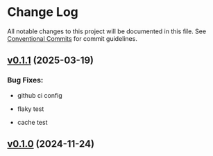 # Change Log

All notable changes to this project will be documented in this file.
See [Conventional Commits](Https://conventionalcommits.org) for commit guidelines.

<!-- changelog -->

## [v0.1.1](https://github.com/greven/forex.git/compare/v0.1.0...v0.1.1) (2025-03-19)




### Bug Fixes:

* github ci config

* flaky test

* cache test

## [v0.1.0](https://github.com/greven/forex.git/compare/v0.1.0...v0.1.0) (2024-11-24)
